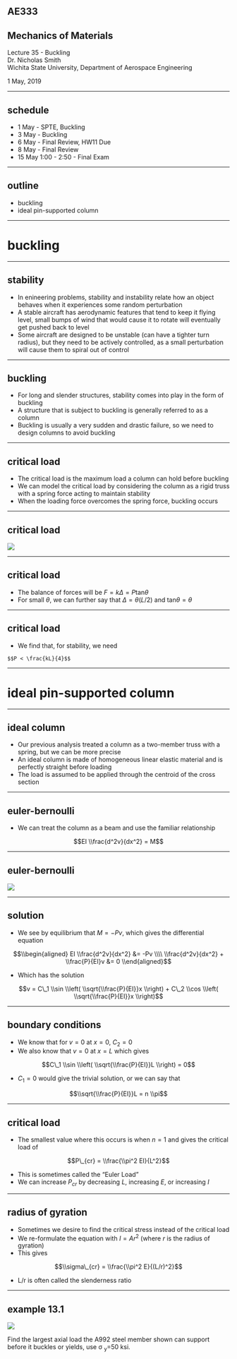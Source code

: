 ## AE333
## Mechanics of Materials
Lecture 35 - Buckling<br/>
Dr. Nicholas Smith<br/>
Wichita State University, Department of Aerospace Engineering

1 May, 2019

----

## schedule

- 1 May - SPTE, Buckling
- 3 May - Buckling
- 6 May - Final Review, HW11 Due
- 8 May - Final Review
- 15 May 1:00 - 2:50 - Final Exam


----
## outline

<!-- vim-markdown-toc GFM -->

* buckling
* ideal pin-supported column

<!-- vim-markdown-toc -->

---
# buckling

----
## stability

-   In enineering problems, stability and instability relate how an object behaves when it experiences some random perturbation
-   A stable aircraft has aerodynamic features that tend to keep it flying level, small bumps of wind that would cause it to rotate will eventually get pushed back to level
-   Some aircraft are designed to be unstable (can have a tighter turn radius), but they need to be actively controlled, as a small perturbation will cause them to spiral out of control

----
## buckling

-   For long and slender structures, stability comes into play in the form of buckling
-   A structure that is subject to buckling is generally referred to as a column
-   Buckling is usually a very sudden and drastic failure, so we need to design columns to avoid buckling

----
## critical load

-   The critical load is the maximum load a column can hold before buckling
-   We can model the critical load by considering the column as a rigid truss with a spring force acting to maintain stability
-   When the loading force overcomes the spring force, buckling occurs

----
## critical load

![](..\images\buckling-truss.jpg) <!-- .element width="30%" -->

----
## critical load

-   The balance of forces will be
    *F* = *kΔ* = *P*tan*θ*
-   For small *θ*, we can further say that *Δ* = *θ*(*L*/2) and tan*θ* = *θ*

----
## critical load

-   We find that, for stability, we need

`$$P < \frac{kL}{4}$$`

---
# ideal pin-supported column

----
## ideal column

-   Our previous analysis treated a column as a two-member truss with a spring, but we can be more precise
-   An ideal column is made of homogeneous linear elastic material and is perfectly straight before loading
-   The load is assumed to be applied through the centroid of the cross section

----
## euler-bernoulli

-   We can treat the column as a beam and use the familiar relationship

$$EI \\frac{d^2v}{dx^2} = M$$

----
## euler-bernoulli

![](..\images\column-fbd.jpg) <!-- .element width="30%" -->

----
## solution

-   We see by equilibrium that *M* = −*Pv*, which gives the differential equation

$$\\begin{aligned}
  EI \\frac{d^2v}{dx^2} &= -Pv \\\\
  \\frac{d^2v}{dx^2} + \\frac{P}{EI}v &= 0
\\end{aligned}$$

-   Which has the solution

$$v = C\_1 \\sin \\left( \\sqrt{\\frac{P}{EI}}x \\right) + C\_2 \\cos \\left( \\sqrt{\\frac{P}{EI}}x \\right)$$

----
## boundary conditions

-   We know that for *v* = 0 at *x* = 0, *C*<sub>2</sub> = 0
-   We also know that *v* = 0 at *x* = *L* which gives

$$C\_1 \\sin \\left( \\sqrt{\\frac{P}{EI}}L \\right) = 0$$

-   *C*<sub>1</sub> = 0 would give the trivial solution, or we can say that

$$\\sqrt{\\frac{P}{EI}}L = n \\pi$$

----
## critical load

-   The smallest value where this occurs is when *n* = 1 and gives the critical load of

$$P\_{cr} = \\frac{\\pi^2 EI}{L^2}$$

-   This is sometimes called the “Euler Load”
-   We can increase *P*<sub>*cr*</sub> by decreasing *L*, increasing *E*, or increasing *I*

----
## radius of gyration

-   Sometimes we desire to find the critical stress instead of the critical load
-   We re-formulate the equation with *I* = *Ar*<sup>2</sup> (where *r* is the radius of gyration)
-   This gives

$$\\sigma\_{cr} = \\frac{\\pi^2 E}{(L/r)^2}$$

-   L/r is often called the slenderness ratio

----
## example 13.1

![](..\images\example-13-1.jpg) <!-- .element width="20%" -->

Find the largest axial load the A992 steel member shown can support before it buckles or yields, use σ <sub>y</sub>=50 ksi.
